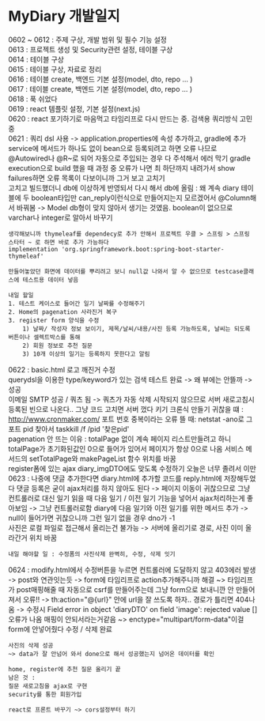 # MyDiary 개발일지
0602 ~ 0612 : 주제 구상, 개발 범위 및 필수 기능 설정  
0613 : 프로젝트 생성 및 Security관련 설정, 테이블 구상  
0614 : 테이블 구상  
0615 : 테이블 구상, 자료로 정리  
0616 : 테이블 create, 백엔드 기본 설정(model, dto, repo ... )  
0617 : 테이블 create, 백엔드 기본 설정(model, dto, repo ... )  
0618 : 푹 쉬었다  
0619 : react 템플릿 설정, 기본 설정(next.js)  
0620 : react 포기하기로 마음먹고 타임리프로 다시 만드는 중. 검색용 쿼리방식 고민 중  
0621 : 쿼리 dsl 사용 -> application.properties에 속성 추가하고, gradle에 추가
    service에 메서드가 하나도 없이 bean으로 등록되려고 하면 오류 나므로 @Autowired나 @R~로 되어 자동으로 주입되는 경우 다 주석해서 에러 막기
    gradle execution으로 build 했을 때 과정 중 오류가 나면 최 하단까지 내려가서 show failures하면 오류 목록이 다보이니까 그거 보고 고치기  
    고치고 빌드했더니 db에 이상하게 반영되서 다시 해서 db에 올림 : 왜 계속 diary 테이블에 두 boolean타입만 can_reply이런식으로 만들어지는지 모르겠어서 @Column해서 바꿔봄 -> Model db형이 맞지 않아서 생기는 것였음. boolean이 없으므로 varchar나 integer로 알아서 바꾸기  

    생각해보니까 thymeleaf를 dependecy로 추가 안해서 프로젝트 우클 > 스프링 > 스프링 스타터 ~ 로 하면 바로 추가 가능하다  
    implementation 'org.springframework.boot:spring-boot-starter-thymeleaf'

    만들어놓았던 화면에 데이터를 뿌리려고 보니 null값 나와서 알 수 없으므로 testcase클래스에 테스트용 데이터 넣음  

    내일 할일  
    1. 테스트 케이스로 들어간 일기 날짜를 수정해주기  
    2. Home의 pagenation 사라진거 복구  
    3. register form 양식을 수정  
        1) 날짜/ 작성자 정보 보이기, 제목/날씨/내용/사진 등록 가능하도록, 날씨는 되도록 버튼이나 셀렉트박스를 통해  
        2) 회원 정보로 추천 질문  
        3) 10개 이상의 일기는 등록하지 못한다고 알림  

0622 : 
    basic.html 로고 깨진거 수정  
    querydsl을 이용한 type/keyword가 있는 검색 테스트 완료 -> 왜 뷰에는 안뜰까 -> 성공  
    이메일 SMTP 성공 / 쿼츠 됨 -> 쿼츠가 자동 삭제 시작되지 않으므로 서버 새로고침시 등록된 빈으로 나온다.. 그냥 코드 고치면 서버 껐다 키기 
    크론식 만들기 귀찮을 떄 : http://www.cronmaker.com/
    포트 번호 중복이라는 오류 뜰 때: netstat -ano로 그 포트 pid 찾아서 taskkill /f /pid '찾은pid'  
    pagenation 안 뜨는 이유 : totalPage 없이 계속 페이지 리스트만들려고 하니 totalPage가 초기화된값인 0으로 들어가 있어서 페이지가 항상 0으로 나옴 서비스 메서드의 setTotalPage와 makePageList 함수 위치를 바꿈  
    register폼에 있는 ajax diary_imgDTO에도 맞도록 수정하기 오늘은 너무 졸려서 이만  
0623 : 
    나중에 댓글 추가한다면 diary.html에 추가할 코드를 reply.html에 저장해두었다
    댓글 등록은 굳이 ajax처리를 하지 않아도 된다 -> 페이지 이동이 귀찮으므로 그냥 컨트롤러로
    대신 일기 읽을 때 다음 일기 / 이전 일기 기능을 넣어서 ajax처리하는게 좋아보임 -> 그냥 컨트롤러로함
    diary에 다음 일기와 이전 일기를 위한 메서드 추가 -> null이 들어가면 귀찮으니까 그런 일기 없을 경우 dno가 -1  
    사진은 로컬 파일로 접근해서 올리는건 불가능 -> 서버에 올리기로 경로, 사진 이미 올라간거 위치 바꿈

    내일 해야할 일 : 수정폼의 사진삭제 완벽히, 수정, 삭제 잇기  

0624 : 
    modify.html에서 수정버튼을 누르면 컨트롤러에 도달하지 않고 403에러 발생 -> post와 연관잇는듯
    -> form에 타임리프로 action추가해주니까 해결 ~> 타임리프가 post매핑해줄 때 자동으로 csrf를 만들어주는데 그냥 form으로 보내니깐 안 만들어져서 오류!! 
    -> th:action="@{url}"  안에 url을 잘 쓰도록 하자.. 경로가 틀리면 404나옴
    -> 수정시 Field error in object 'diaryDTO' on field 'image': rejected value [] 오류가 나옴 매핑이 안되서라는거같음
    ~> enctype="multipart/form-data"이걸 form에 안넣어줬다
    수정 / 삭제 완료

    사진의 삭제 성공
    ~> data가 잘 안넘어 와서 done으로 해서 성공했는지 넘어온 데이터를 확인  

    home, register에 추천 질문 올리기 끝 
    남은 것 : 
    질문 새로고침을 ajax로 구현  
    security를 통한 회원가입

    react로 프론트 바꾸기 ~> cors설정부터 하기  

    

